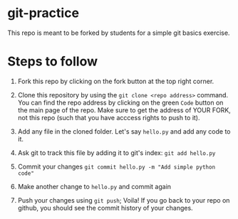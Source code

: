 # git-practice

This repo is meant to be forked by students for a simple git basics exercise.

# Steps to follow

1. Fork this repo by clicking on the fork button at the top right corner.

2. Clone this repository by using the `git clone <repo address>` command. You can find the repo address by clicking on the green `Code` button on the main page of the repo. Make sure to get the address of YOUR FORK, not this repo (such that you have acccess rights to push to it).

3. Add any file in the cloned folder. Let's say `hello.py` and add any code to it.

4. Ask git to track this file by adding it to git's index: `git add hello.py`

5. Commit your changes `git commit hello.py -m "Add simple python code"`

6. Make another change to `hello.py` and commit again
7. Push your changes using `git push`; Voila! If you go back to your repo on github, you should see the commit history of your changes. 

